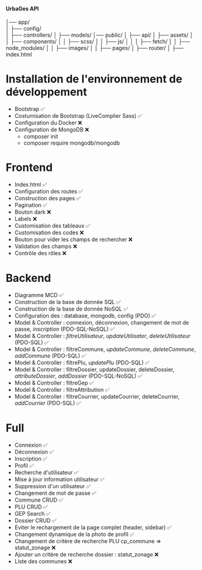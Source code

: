 #### UrbaGes API ####
│── app/                
│   ├── config/               
│   ├── controllers/
│   ├── models/
│── public/
│   ├── api/
│   ├── assets/
│   │   ├── components/
│   │   ├── scss/
│   │   ├── js/
│   │   │   ├── fetch/
│   │   ├── node_modules/
│   │   ├── images/
│   │   ├── pages/
│   ├── router/
│   ├── index.html 
# Installation de l'environnement de développement
- Bootstrap 	✅
- Costumisation de Bootstrap (LiveComplier Sass) 	✅
- Configuration du Docker 	❌
- Configuration de MongoDB 	❌
    + composer init
    + composer require mongodb/mongodb

# Frontend
- Index.html 	✅
- Configuration des routes 	✅
- Construction des pages 	✅
- Pagination 	✅
- Bouton dark    ❌
- Labels    ❌
- Customisation des tableaux 	✅
- Customisation des codes    ❌
- Bouton pour vider les champs de rechercher    ❌
- Validation des champs 	❌
- Contrôle des rôles 	❌

# Backend
- Diagramme MCD 	✅
- Construction de la base de donnée SQL	✅
- Construction de la base de donnée NoSQL	✅
- Configuration des : database, mongodb, config (PDO) 	✅
- Model & Controller : connexion, déconnexion, changement de mot de passe, *inscription* (PDO-SQL-NoSQL) 	✅
- Model & Controller : *filtreUtilisateur*, *updateUtilisater*, *deleteUtilisateur* (PDO-SQL) 	✅
- Model & Controller : filtreCommune, *updateCommune*, *deleteCommune*, *addCommune*  (PDO-SQL) 	✅
- Model & Controller : filtrePlu, *updatePlu* (PDO-SQL) 	✅
- Model & Controller : filtreDossier, updateDossier, deleteDossier, *attributeDossier*, *addDossier* (PDO-SQL-NoSQL) 	✅
- Model & Controller : filtreGep 	✅
- Model & Controller : filtreAttribution 	✅
- Model & Controller : filtreCourrier, updateCourrier, deleteCourrier, *addCourrier*  (PDO-SQL) 	✅

# Full
- Connexion 	✅
- Déconnexion 	✅
- Inscription 	✅
- Profil 	✅
- Recherche d'utilisateur 	✅
- Mise à jour information utilisateur 	✅
- Suppression d'un utilisateur 	✅
- Changement de mot de passe  	✅
- Commune CRUD  	✅
- PLU CRUD  	✅
- GEP Search  	✅
- Dossier CRUD  	✅
- Eviter le rechargement de la page complet (header, sidebar)  	✅
- Changement dynamique de la photo de profil  	✅
- Changement de critère de recherche PLU cp_commune => statut_zonage 	❌
- Ajouter un critère de recherche dossier : statut_zonage 	❌
- Liste des communes 	❌